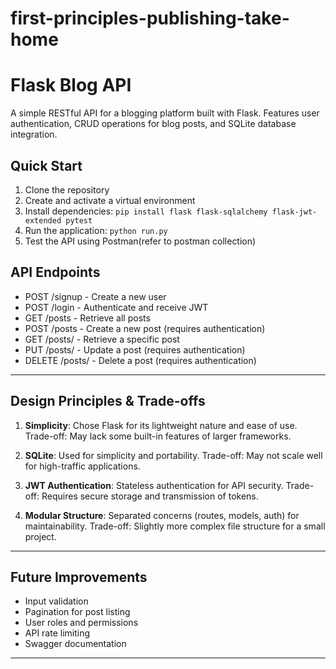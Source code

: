 # first-principles-publishing-take-home

# Flask Blog API

A simple RESTful API for a blogging platform built with Flask. Features user authentication, CRUD operations for blog posts, and SQLite database integration.

## Quick Start

1. Clone the repository
2. Create and activate a virtual environment
3. Install dependencies: `pip install flask flask-sqlalchemy flask-jwt-extended pytest`
4. Run the application: `python run.py`
5. Test the API using Postman(refer to postman collection)

## API Endpoints

- POST /signup - Create a new user
- POST /login - Authenticate and receive JWT
- GET /posts - Retrieve all posts
- POST /posts - Create a new post (requires authentication)
- GET /posts/<id> - Retrieve a specific post
- PUT /posts/<id> - Update a post (requires authentication)
- DELETE /posts/<id> - Delete a post (requires authentication)

---

## Design Principles & Trade-offs

1. **Simplicity**: Chose Flask for its lightweight nature and ease of use.
   Trade-off: May lack some built-in features of larger frameworks.

2. **SQLite**: Used for simplicity and portability.
   Trade-off: May not scale well for high-traffic applications.

3. **JWT Authentication**: Stateless authentication for API security.
   Trade-off: Requires secure storage and transmission of tokens.

4. **Modular Structure**: Separated concerns (routes, models, auth) for maintainability.
   Trade-off: Slightly more complex file structure for a small project.

---

## Future Improvements

- Input validation
- Pagination for post listing
- User roles and permissions
- API rate limiting
- Swagger documentation

---
